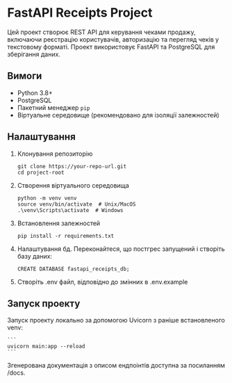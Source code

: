 # FastAPI Receipts Project

Цей проект створює REST API для керування чеками продажу, включаючи реєстрацію користувачів, авторизацію та перегляд чеків у текстовому форматі. Проект використовує FastAPI та PostgreSQL для зберігання даних.

## Вимоги

- Python 3.8+
- PostgreSQL
- Пакетний менеджер `pip`
- Віртуальне середовище (рекомендовано для ізоляції залежностей)

## Налаштування

1. Клонування репозиторію

   ```
   git clone https://your-repo-url.git
   cd project-root
   ```

2. Створення віртуального середовища

   ```
   python -m venv venv
   source venv/bin/activate  # Unix/MacOS
   .\venv\Scripts\activate  # Windows
   ```

3. Встановлення залежностей

   ```
   pip install -r requirements.txt
   ```

4. Налаштування бд. Переконайтеся, що постгрес запущений і створіть базу даних:

   ```
   CREATE DATABASE fastapi_receipts_db;
   ```

5. Створіть .env файл, відповідно до змінних в .env.example

## Запуск проекту

Запуск проекту локально за допомогою Uvicorn з раніше встановленого venv:

    ```
    uvicorn main:app --reload
    ```

Згенерована документація з описом ендпоінтів доступна за посиланням /docs.

